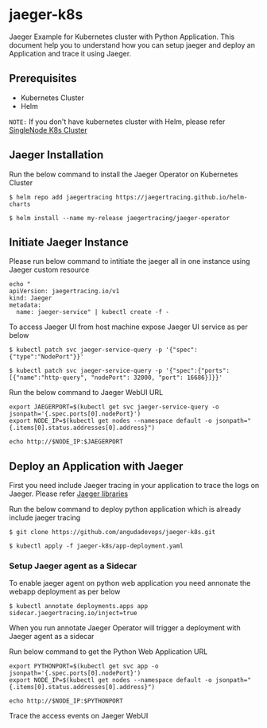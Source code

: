 # jaeger-k8s

Jaeger Example for Kubernetes cluster with Python Application. This document help you to understand how you can setup jaeger and deploy an Application and trace it using Jaeger.

## Prerequisites 
- Kubernetes Cluster
- Helm

`NOTE:` If you don't have kubernetes cluster with Helm, please refer [SingleNode K8s Cluster](https://github.com/angudadevops/singlenode_kubernetes.git)

## Jaeger Installation

Run the below command to install the Jaeger Operator on Kubernetes Cluster
```
$ helm repo add jaegertracing https://jaegertracing.github.io/helm-charts

$ helm install --name my-release jaegertracing/jaeger-operator
```

## Initiate Jaeger Instance

Please run below command to intitiate the jaeger all in one instance using Jaeger custom resource

```
echo "
apiVersion: jaegertracing.io/v1
kind: Jaeger
metadata:
  name: jaeger-service" | kubectl create -f -
```

To access Jaeger UI from host machine expose Jaeger UI service as per below
```
$ kubectl patch svc jaeger-service-query -p '{"spec":{"type":"NodePort"}}'

$ kubectl patch svc jaeger-service-query -p '{"spec":{"ports":[{"name":"http-query", "nodePort": 32000, "port": 16686}]}}'
```

Run the below command to Jaeger WebUI URL

```
export JAEGERPORT=$(kubectl get svc jaeger-service-query -o jsonpath='{.spec.ports[0].nodePort}')
export NODE_IP=$(kubectl get nodes --namespace default -o jsonpath="{.items[0].status.addresses[0].address}")

echo http://$NODE_IP:$JAEGERPORT
```

## Deploy an Application with Jaeger 

First you need include Jaeger tracing in your application to trace the logs on Jaeger. Please refer [Jaeger libraries](https://github.com/jaegertracing/jaeger#instrumentation-libraries)

Run the below command to deploy python application which is already include jaeger tracing
```
$ git clone https://github.com/angudadevops/jaeger-k8s.git

$ kubectl apply -f jaeger-k8s/app-deployment.yaml
```

### Setup Jaeger agent as a Sidecar

To enable jaeger agent on python web application you need annonate the webapp deployment as per below 
```
$ kubectl annotate deployments.apps app sidecar.jaegertracing.io/inject=true
```

When you run annotate Jaeger Operator will trigger a deployment with Jaeger agent as a sidecar

Run below command to get the Python Web Application URL
```
export PYTHONPORT=$(kubectl get svc app -o jsonpath='{.spec.ports[0].nodePort}')
export NODE_IP=$(kubectl get nodes --namespace default -o jsonpath="{.items[0].status.addresses[0].address}")

echo http://$NODE_IP:$PYTHONPORT
```

Trace the access events on Jaeger WebUI 

